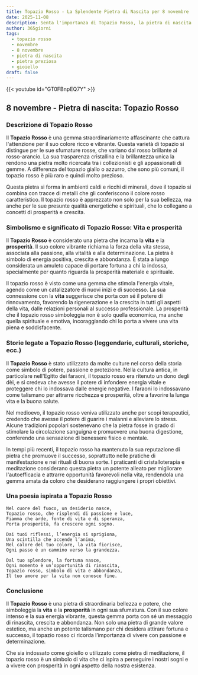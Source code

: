 ```yaml
---
title: Topazio Rosso - La Splendente Pietra di Nascita per 8 novembre
date: 2025-11-08
description: Senta l'importanza di Topazio Rosso, la pietra di nascita di 8 novembre che simboleggia Vita e prosperità. Lasci che la sua bellezza e il suo significato illuminino la sua giornata.
author: 365giorni
tags:
  - topazio rosso
  - novembre
  - 8 novembre
  - pietra di nascita
  - pietra preziosa
  - gioiello
draft: false
---
```


{{< youtube id="GT0FBnpEQ7Y" >}}

## 8 novembre - Pietra di nascita: Topazio Rosso

### Descrizione di Topazio Rosso

Il **Topazio Rosso** è una gemma straordinariamente affascinante che cattura l'attenzione per il suo colore ricco e vibrante. Questa varietà di topazio si distingue per le sue sfumature rosse, che variano dal rosso brillante al rosso-arancio. La sua trasparenza cristallina e la brillantezza unica la rendono una pietra molto ricercata tra i collezionisti e gli appassionati di gemme. A differenza del topazio giallo o azzurro, che sono più comuni, il topazio rosso è più raro e quindi molto prezioso.

Questa pietra si forma in ambienti caldi e ricchi di minerali, dove il topazio si combina con tracce di metalli che gli conferiscono il colore rosso caratteristico. Il topazio rosso è apprezzato non solo per la sua bellezza, ma anche per le sue presunte qualità energetiche e spirituali, che lo collegano a concetti di prosperità e crescita.

### Simbolismo e significato di Topazio Rosso: Vita e prosperità

Il **Topazio Rosso** è considerato una pietra che incarna la **vita** e la **prosperità**. Il suo colore vibrante richiama la forza della vita stessa, associata alla passione, alla vitalità e alla determinazione. La pietra è simbolo di energia positiva, crescita e abbondanza. È stata a lungo considerata un amuleto capace di portare fortuna a chi la indossa, specialmente per quanto riguarda la prosperità materiale e spirituale.

Il topazio rosso è visto come una gemma che stimola l'energia vitale, agendo come un catalizzatore di nuovi inizi e di successo. La sua connessione con la **vita** suggerisce che porta con sé il potere di rinnovamento, favorendo la rigenerazione e la crescita in tutti gli aspetti della vita, dalle relazioni personali al successo professionale. La prosperità che il topazio rosso simboleggia non è solo quella economica, ma anche quella spirituale e emotiva, incoraggiando chi lo porta a vivere una vita piena e soddisfacente.

### Storie legate a Topazio Rosso (leggendarie, culturali, storiche, ecc.)

Il **Topazio Rosso** è stato utilizzato da molte culture nel corso della storia come simbolo di potere, passione e protezione. Nella cultura antica, in particolare nell'Egitto dei faraoni, il topazio rosso era ritenuto un dono degli dèi, e si credeva che avesse il potere di infondere energia vitale e proteggere chi lo indossava dalle energie negative. I faraoni lo indossavano come talismano per attrarre ricchezza e prosperità, oltre a favorire la lunga vita e la buona salute.

Nel medioevo, il topazio rosso veniva utilizzato anche per scopi terapeutici, credendo che avesse il potere di guarire i malanni e alleviare lo stress. Alcune tradizioni popolari sostenevano che la pietra fosse in grado di stimolare la circolazione sanguigna e promuovere una buona digestione, conferendo una sensazione di benessere fisico e mentale.

In tempi più recenti, il topazio rosso ha mantenuto la sua reputazione di pietra che promuove il successo, soprattutto nelle pratiche di manifestazione e nei rituali di buona sorte. I praticanti di cristalloterapia e meditazione considerano questa pietra un potente alleato per migliorare l'autoefficacia e attrarre opportunità favorevoli nella vita, rendendola una gemma amata da coloro che desiderano raggiungere i propri obiettivi.

### Una poesia ispirata a Topazio Rosso

```
Nel cuore del fuoco, un desiderio nasce,
Topazio rosso, che risplendi di passione e luce,
Fiamma che arde, fonte di vita e di speranza,
Porta prosperità, fa crescere ogni sogno.

Dai tuoi riflessi, l’energia si sprigiona,
Una scintilla che accende l’anima,
Nel calore del tuo colore, la vita fiorisce,
Ogni passo è un cammino verso la grandezza.

Dal tuo splendore, la fortuna nasce,
Ogni momento è un’opportunità di rinascita,
Topazio rosso, simbolo di vita e abbondanza,
Il tuo amore per la vita non conosce fine.
```

### Conclusione

Il **Topazio Rosso** è una pietra di straordinaria bellezza e potere, che simboleggia la **vita** e la **prosperità** in ogni sua sfumatura. Con il suo colore intenso e la sua energia vibrante, questa gemma porta con sé un messaggio di rinascita, crescita e abbondanza. Non solo una pietra di grande valore estetico, ma anche un potente talismano per chi desidera attirare fortuna e successo, il topazio rosso ci ricorda l’importanza di vivere con passione e determinazione.

Che sia indossato come gioiello o utilizzato come pietra di meditazione, il topazio rosso è un simbolo di vita che ci ispira a perseguire i nostri sogni e a vivere con prosperità in ogni aspetto della nostra esistenza.